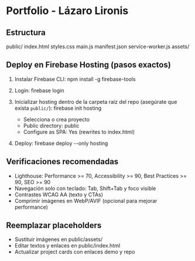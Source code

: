 # Portfolio - Lázaro Lironis

## Estructura
public/
  index.html
  styles.css
  main.js
  manifest.json
  service-worker.js
  assets/

## Deploy en Firebase Hosting (pasos exactos)
1. Instalar Firebase CLI:
   npm install -g firebase-tools

2. Login:
   firebase login

3. Inicializar hosting dentro de la carpeta raíz del repo (asegúrate que exista `public/`):
   firebase init hosting
   - Selecciona o crea proyecto
   - Public directory: public
   - Configure as SPA: Yes (rewrites to index.html)

4. Deploy:
   firebase deploy --only hosting

## Verificaciones recomendadas
- Lighthouse: Performance >= 70, Accessibility >= 90, Best Practices >= 90, SEO >= 90
- Navegación solo con teclado: Tab, Shift+Tab y foco visible
- Contrastes WCAG AA (texto y CTAs)
- Comprimir imágenes en WebP/AVIF (opcional para mejorar performance)

## Reemplazar placeholders
- Sustituir imágenes en public/assets/
- Editar textos y enlaces en public/index.html
- Actualizar project cards con enlaces demo y repo

